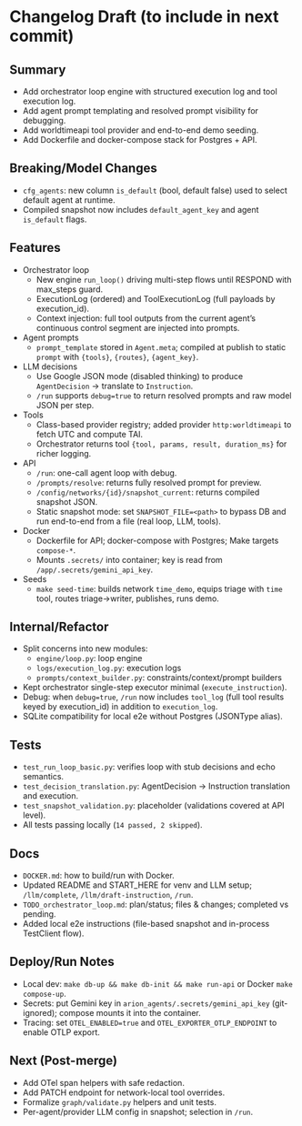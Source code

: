 # Changelog Draft (to include in next commit)

## Summary
- Add orchestrator loop engine with structured execution log and tool execution log.
- Add agent prompt templating and resolved prompt visibility for debugging.
- Add worldtimeapi tool provider and end-to-end demo seeding.
- Add Dockerfile and docker-compose stack for Postgres + API.

## Breaking/Model Changes
- `cfg_agents`: new column `is_default` (bool, default false) used to select default agent at runtime.
- Compiled snapshot now includes `default_agent_key` and agent `is_default` flags.

## Features
- Orchestrator loop
  - New engine `run_loop()` driving multi-step flows until RESPOND with max_steps guard.
  - ExecutionLog (ordered) and ToolExecutionLog (full payloads by execution_id).
  - Context injection: full tool outputs from the current agent’s continuous control segment are injected into prompts.
- Agent prompts
  - `prompt_template` stored in `Agent.meta`; compiled at publish to static `prompt` with `{tools}`, `{routes}`, `{agent_key}`.
- LLM decisions
  - Use Google JSON mode (disabled thinking) to produce `AgentDecision` → translate to `Instruction`.
  - `/run` supports `debug=true` to return resolved prompts and raw model JSON per step.
- Tools
  - Class-based provider registry; added provider `http:worldtimeapi` to fetch UTC and compute TAI.
  - Orchestrator returns tool `{tool, params, result, duration_ms}` for richer logging.
- API
  - `/run`: one-call agent loop with debug.
  - `/prompts/resolve`: returns fully resolved prompt for preview.
  - `/config/networks/{id}/snapshot_current`: returns compiled snapshot JSON.
  - Static snapshot mode: set `SNAPSHOT_FILE=<path>` to bypass DB and run end-to-end from a file (real loop, LLM, tools).
- Docker
  - Dockerfile for API; docker-compose with Postgres; Make targets `compose-*`.
  - Mounts `.secrets/` into container; key is read from `/app/.secrets/gemini_api_key`.
- Seeds
  - `make seed-time`: builds network `time_demo`, equips triage with `time` tool, routes triage→writer, publishes, runs demo.

## Internal/Refactor
- Split concerns into new modules:
  - `engine/loop.py`: loop engine
  - `logs/execution_log.py`: execution logs
  - `prompts/context_builder.py`: constraints/context/prompt builders
- Kept orchestrator single-step executor minimal (`execute_instruction`).
 - Debug: when `debug=true`, `/run` now includes `tool_log` (full tool results keyed by execution_id) in addition to `execution_log`.
 - SQLite compatibility for local e2e without Postgres (JSONType alias).

## Tests
- `test_run_loop_basic.py`: verifies loop with stub decisions and echo semantics.
- `test_decision_translation.py`: AgentDecision → Instruction translation and execution.
- `test_snapshot_validation.py`: placeholder (validations covered at API level).
- All tests passing locally (`14 passed, 2 skipped`).

## Docs
- `DOCKER.md`: how to build/run with Docker.
- Updated README and START_HERE for venv and LLM setup; `/llm/complete`, `/llm/draft-instruction`, `/run`.
- `TODO_orchestrator_loop.md`: plan/status; files & changes; completed vs pending.
 - Added local e2e instructions (file-based snapshot and in-process TestClient flow).

## Deploy/Run Notes
- Local dev: `make db-up && make db-init && make run-api` or Docker `make compose-up`.
- Secrets: put Gemini key in `arion_agents/.secrets/gemini_api_key` (git-ignored); compose mounts it into the container.
- Tracing: set `OTEL_ENABLED=true` and `OTEL_EXPORTER_OTLP_ENDPOINT` to enable OTLP export.

## Next (Post-merge)
- Add OTel span helpers with safe redaction.
- Add PATCH endpoint for network-local tool overrides.
- Formalize `graph/validate.py` helpers and unit tests.
- Per-agent/provider LLM config in snapshot; selection in `/run`.
